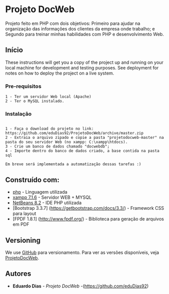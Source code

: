 # Projeto DocWeb

Projeto feito em PHP com dois objetivos: Primeiro para ajudar na organização das informações dos clientes da empresa onde trabalho; e Segundo para treinar minhas habilidades com PHP e desenvolvimento Web.

## Início

These instructions will get you a copy of the project up and running on your local machine for development and testing purposes. See deployment for notes on how to deploy the project on a live system.

### Pre-requisitos
```
1 - Ter um servidor Web local (Apache)
2 - Ter o MySQL instalado.

```

### Instalação

```

1 - Faça o download do projeto no link: https://github.com/eduDias92/ProjetoDocWeb/archive/master.zip
2 - Extraia o arquivo zipado e copie a pasta "projetodocweb-master" na pasta do seu servidor Web (no xampp: C:\xampp\htdocs).
3 - Crie um banco de dados chamado "docwebdb";
4 - Importe dentro do banco de dados criado, a base contida na pasta sql

Em breve será implementada a automatização dessas tarefas :)
```

## Construído com:

* [php](http://www.php.net/) - Linguagem utilizada
* [xampp 7.1.6](https://www.apachefriends.org/pt_br/index.html) - Servidor WEB + MYSQL
* [NetBeans 8.2](https://netbeans.org/downloads/) - IDE PHP utilizada
* [Bootstrap 3.3.7] (https://getbootstrap.com/docs/3.3/) - Framework CSS para layout
* [FPDF 1.8.1] (http://www.fpdf.org/) - Biblioteca para geração de arquivos em PDF

## Versioning

We use [GitHub](http://github.com/) para versionamento. Para ver as versões disponíveis, veja [ProjetoDocWeb](https://github.com/eduDias92/projetodocweb).

## Autores

* **Eduardo Dias** - *Projeto DocWeb* -(https://github.com/eduDias92)
